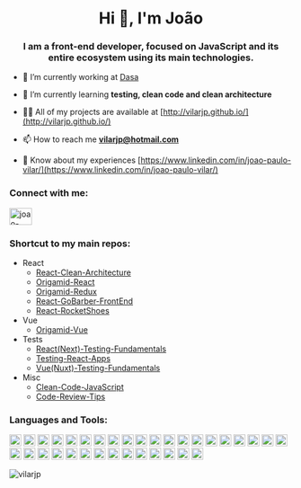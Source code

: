 <h1 align="center">Hi 👋, I'm João</h1>
<h3 align="center">I am a front-end developer, focused on JavaScript and its entire ecosystem using its main technologies.</h3>

- 🔭 I’m currently working at [Dasa](https://www.linkedin.com/company/dasa)

- 🌱 I’m currently learning **testing, clean code and clean architecture**

- 👨‍💻 All of my projects are available at [http://vilarjp.github.io/](http://vilarjp.github.io/)

- 📫 How to reach me **vilarjp@hotmail.com**

- 📄 Know about my experiences [https://www.linkedin.com/in/joao-paulo-vilar/](https://www.linkedin.com/in/joao-paulo-vilar/)

<h3 align="left">Connect with me:</h3>
<p align="left">
<a href="https://linkedin.com/in/joao-paulo-vilar" target="blank"><img align="center" src="https://cdn.jsdelivr.net/npm/simple-icons@3.0.1/icons/linkedin.svg" alt="joao-paulo-vilar" height="30" width="40" /></a>
</p>

<h3 align="left">Shortcut to my main repos:</h3>
<ul>
  <li>
    React
    <ul>
      <li>
        <a href="https://github.com/vilarjp/react-clean-architecture" target="blank">
          React-Clean-Architecture
        </a>
      </li>
      <li>
        <a href="https://github.com/vilarjp/origamid-react" target="blank">
          Origamid-React
        </a>
      </li>
      <li>
        <a href="https://github.com/vilarjp/origamid-redux" target="blank">
          Origamid-Redux
        </a>
      </li>
      <li>
        <a href="https://github.com/vilarjp/react-gobarber-frontend" target="blank">
          React-GoBarber-FrontEnd
        </a>
      </li>
      <li>
        <a href="https://github.com/vilarjp/react-rocketshoes" target="blank">
          React-RocketShoes
        </a>
      </li>
    </ul>
  </li>
  <li>
    Vue
    <ul>
      <li>
        <a href="https://github.com/vilarjp/origamid-vue" target="blank">
          Origamid-Vue
        </a>
      </li>
    </ul>
  </li>
  <li>
    Tests
    <ul>
      <li>
        <a href="https://github.com/vilarjp/react-testing-fundamentals" target="blank">
          React(Next)-Testing-Fundamentals
        </a>
      </li>
      <li>
        <a href="https://github.com/vilarjp/testing-react-apps" target="blank">
          Testing-React-Apps
        </a>
      </li>
      <li>
        <a href="https://github.com/vilarjp/vue-testing-fundamentals" target="blank">
          Vue(Nuxt)-Testing-Fundamentals
        </a>
      </li>
    </ul>
  </li>
  <li>
    Misc
    <ul>
      <li>
        <a href="https://github.com/vilarjp/clean-code-javascript" target="blank">
          Clean-Code-JavaScript
        </a>
      </li>
      <li>
        <a href="https://github.com/vilarjp/code-review-tips" target="blank">
          Code-Review-Tips
        </a>
      </li>
    </ul>
  </li>
</ul>

<h3 align="left">Languages and Tools:</h3>
<p align="left">
<a href="https://developer.mozilla.org/en-US/docs/Web/JavaScript" title="JavaScript"><img src="https://github.com/tomchen/stack-icons/blob/master/logos/javascript.svg" alt="JavaScript" width="21px" height="21px"></a>
<a href="https://tc39.es/ecma262/" title="ECMAScript 6"><img src="https://github.com/tomchen/stack-icons/blob/master/logos/es6.svg" alt="ECMAScript 6" width="21px" height="21px"></a>
<a href="https://www.typescriptlang.org/" title="Typescript"><img src="https://github.com/tomchen/stack-icons/blob/master/logos/typescript-icon.svg" alt="Typescript" width="21px" height="21px"></a>
<a href="https://reactjs.org/" title="React"><img src="https://github.com/tomchen/stack-icons/blob/master/logos/react.svg" alt="React" width="21px" height="21px"></a>
<a href="https://redux.js.org/" title="Redux"><img src="https://github.com/tomchen/stack-icons/blob/master/logos/redux.svg" alt="Redux" width="21px" height="21px"></a>
<a href="https://mobx.js.org//" title="MobX"><img src="https://github.com/tomchen/stack-icons/blob/master/logos/mobx.svg" alt="MobX" width="21px" height="21px"></a>
<a href="https://nextjs.org/" title="Next.js"><img src="https://github.com/tomchen/stack-icons/blob/master/logos/nextjs.svg" alt="Next.js" width="21px" height="21px"></a>
<a href="https://vuejs.org/" title="Vue.js"><img src="https://github.com/tomchen/stack-icons/blob/master/logos/vue.svg" alt="Vue.js" width="21px" height="21px"></a>
<a href="https://nuxtjs.org/" title="Nuxt.js"><img src="https://github.com/tomchen/stack-icons/blob/master/logos/nuxt.svg" alt="Nuxt.js" width="21px" height="21px"></a>
<a href="https://www.w3.org/TR/CSS/" title="CSS3"><img src="https://github.com/tomchen/stack-icons/blob/master/logos/css-3.svg" alt="CSS3" width="21px" height="21px"></a>
<a href="https://sass-lang.com/" title="Sass"><img src="https://github.com/tomchen/stack-icons/blob/master/logos/sass.svg" alt="Sass" width="21px" height="21px"></a>
<a href="https://www.w3.org/TR/html5/" title="HTML5"><img src="https://github.com/tomchen/stack-icons/blob/master/logos/html-5.svg" alt="HTML5" width="21px" height="21px"></a>
<a href="https://nodejs.org/" title="Node.js"><img src="https://github.com/tomchen/stack-icons/blob/master/logos/nodejs-icon.svg" alt="Node.js" width="21px" height="21px"></a>
<a href="https://expressjs.com/" title="Express"><img src="https://github.com/tomchen/stack-icons/blob/master/logos/express.svg" alt="Express" width="21px" height="21px"></a>
<a href="https://graphql.org/" title="GraphQL"><img src="https://github.com/tomchen/stack-icons/blob/master/logos/graphql.svg" alt="GraphQL" width="21px" height="21px"></a>
<a href="https://www.apollographql.com/" title="Apollo"><img src="https://github.com/tomchen/stack-icons/blob/master/logos/apollostack.svg" alt="Apollo" width="21px" height="21px"></a>
<a href="https://www.docker.com/" title="docker"><img src="https://github.com/tomchen/stack-icons/blob/master/logos/docker-icon.svg" alt="docker" width="21px" height="21px"></a>
<a href="https://git-scm.com/" title="Git"><img src="https://github.com/tomchen/stack-icons/blob/master/logos/git-icon.svg" alt="Git" width="21px" height="21px"></a>
<a href="https://www.npmjs.com/" title="NPM"><img src="https://github.com/tomchen/stack-icons/blob/master/logos/npm.svg" alt="NPM" width="21px" height="21px"></a>
<a href="https://yarnpkg.com/" title="Yarn"><img src="https://github.com/tomchen/stack-icons/blob/master/logos/yarn.svg" alt="Yarn" width="21px" height="21px"></a>
<a href="https://webpack.js.org/" title="webpack"><img src="https://github.com/tomchen/stack-icons/blob/master/logos/webpack.svg" alt="webpack" width="21px" height="21px"></a>
<a href="https://babeljs.io/" title="Babel"><img src="https://github.com/tomchen/stack-icons/blob/master/logos/babel.svg" alt="Babel" width="21px" height="21px"></a>
<a href="https://eslint.org/" title="ESLint"><img src="https://github.com/tomchen/stack-icons/blob/master/logos/eslint.svg" alt="ESLint" width="21px" height="21px"></a>
<a href="https://prettier.io/" title="Prettier"><img src="https://github.com/tomchen/stack-icons/blob/master/logos/prettier.svg" alt="Prettier" width="21px" height="21px"></a>
<a href="https://jestjs.io/" title="Jest"><img src="https://github.com/tomchen/stack-icons/blob/master/logos/jest.svg" alt="Jest" width="21px" height="21px"></a>
<a href="https://www.cypress.io/" title="Cypress"><img src="https://github.com/tomchen/stack-icons/blob/master/logos/cypress.svg" alt="Cypress" width="21px" height="21px"></a>
<a href="https://code.visualstudio.com/" title="Visual Studio Code"><img src="https://github.com/tomchen/stack-icons/blob/master/logos/visual-studio-code.svg" alt="Visual Studio Code" width="21px" height="21px"></a>
<a href="https://ant.design/" title="Ant Design"><img src="https://github.com/tomchen/stack-icons/blob/master/logos/ant-design.svg" alt="Ant Design" width="21px" height="21px"></a>
<a href="https://azure.microsoft.com/" title="Microsoft Azure"><img src="https://github.com/tomchen/stack-icons/blob/master/logos/azure.svg" alt="Microsoft Azure" width="21px" height="21px"></a>
<a href="https://jenkins-ci.org/" title="Jenkins"><img src="https://github.com/tomchen/stack-icons/blob/master/logos/jenkins.svg" alt="Jenkins" width="21px" height="21px"></a>
<a href="https://www.sonarqube.org/" title="SonarQube"><img src="https://github.com/tomchen/stack-icons/blob/master/logos/sonarqube.svg" alt="SonarQube" width="21px" height="21px"></a>
<a href="https://travis-ci.org/" title="Travis CI"><img src="https://github.com/tomchen/stack-icons/blob/master/logos/travis-ci.svg" alt="Travis CI" width="21px" height="21px"></a>
<a href="https://coveralls.io/" title="Coveralls"><img src="https://github.com/tomchen/stack-icons/blob/master/logos/coveralls.svg" alt="Coveralls" width="21px" height="21px"></a>
<a href="https://about.gitlab.com/" title="Gitlab"><img src="https://github.com/tomchen/stack-icons/blob/master/logos/gitlab.svg" alt="Gitlab" width="21px" height="21px"></a>
</p>

<p><img align="left" src="https://github-readme-stats.vercel.app/api/top-langs?username=vilarjp&show_icons=true&locale=en&layout=compact&title_color=fff&icon_color=00d9ff&text_color=c9d1d9&bg_color=161b22" alt="vilarjp" /></p>
